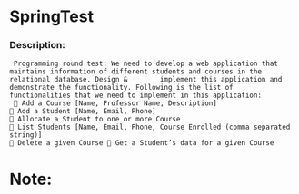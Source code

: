 # SpringTest
   ###  Description: 
     Programming round test: We need to develop a web application that maintains information of different students and courses in the relational database. Design &        implement this application and demonstrate the functionality. Following is the list of functionalities that we need to implement in this application: 
      Add a Course [Name, Professor Name, Description]
     Add a Student [Name, Email, Phone] 
     Allocate a Student to one or more Course 
     List Students [Name, Email, Phone, Course Enrolled (comma separated string)] 
     Delete a given Course  Get a Student’s data for a given Course


# Note:

